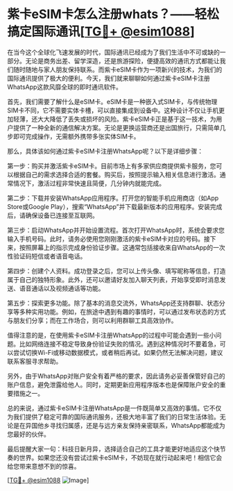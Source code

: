 # 紫卡eSIM卡怎么注册whats？——轻松搞定国际通讯[[TG💪+ @esim1088](https://t.me/s/esim1088)]

在当今这个全球化飞速发展的时代，国际通讯已经成为了我们生活中不可或缺的一部分。无论是商务出差、留学深造，还是旅游探险，便捷高效的通讯方式都能让我们随时随地与家人朋友保持联系。而紫卡eSIM卡作为一项新兴的技术，为我们的国际通讯提供了极大的便利。今天，我们就来聊聊如何通过紫卡eSIM卡注册WhatsApp这款风靡全球的即时通讯软件。

首先，我们需要了解什么是eSIM卡。eSIM卡是一种嵌入式SIM卡，与传统物理SIM卡不同，它不需要实体卡槽，可以直接集成到设备中。这种设计不仅让手机更加轻薄，还大大降低了丢失或损坏的风险。紫卡eSIM卡正是基于这一技术，为用户提供了一种全新的通信解决方案。无论是更换运营商还是出国旅行，只需简单几步即可完成操作，无需额外携带多张实体SIM卡。

那么，具体该如何通过紫卡eSIM卡注册WhatsApp呢？以下是详细步骤：

第一步：购买并激活紫卡eSIM卡。目前市场上有多家供应商提供紫卡服务，您可以根据自己的需求选择合适的套餐。购买后，按照提示输入相关信息进行激活。通常情况下，激活过程非常快速且简便，几分钟内就能完成。

第二步：下载并安装WhatsApp应用程序。打开您的智能手机应用商店（如App Store或Google Play），搜索“WhatsApp”并下载最新版本的应用程序。安装完成后，请确保设备已连接至互联网。

第三步：启动WhatsApp并开始设置流程。首次打开WhatsApp时，系统会要求您输入手机号码。此时，请务必使用您刚刚激活的紫卡eSIM卡对应的号码。接下来，按照屏幕上的指示完成身份验证步骤。这通常包括接收来自WhatsApp的一次性验证码短信或者语音电话。

第四步：创建个人资料。成功登录之后，您可以上传头像、填写昵称等信息，打造属于自己的独特形象。此外，还可以邀请好友加入聊天列表，开始享受即时消息发送、语音通话以及视频通话等功能。

第五步：探索更多功能。除了基本的消息交流外，WhatsApp还支持群聊、状态分享等多种实用功能。例如，在旅途中遇到有趣的事情时，可以通过发布状态的方式与朋友们分享；而在工作场合，则可以利用群聊工具高效协作。

值得注意的是，在使用紫卡eSIM卡注册WhatsApp的过程中可能会遇到一些小问题。比如网络连接不稳定导致身份验证失败的情况。遇到这种情况时不要着急，可以尝试切换Wi-Fi或移动数据模式，或者稍后再试。如果仍然无法解决问题，建议联系客服寻求帮助。

另外，由于WhatsApp对账户安全有着严格的要求，因此请务必妥善保管好自己的账户信息，避免泄露给他人。同时，定期更新应用程序版本也是保障账户安全的重要措施之一。

总的来说，通过紫卡eSIM卡注册WhatsApp是一件既简单又高效的事情。它不仅为我们提供了稳定可靠的国际通讯服务，还极大地丰富了我们的日常生活体验。无论是在异国他乡寻找归属感，还是与远方亲友保持亲密联系，WhatsApp都能成为您最好的伙伴。

最后提醒大家一句：科技日新月异，选择适合自己的工具才能更好地适应这个快节奏的世界。如果您还没有尝试过紫卡eSIM卡，不妨现在就行动起来吧！相信它会给您带来意想不到的惊喜。

[[TG💪+ @esim1088](https://t.me/s/esim1088) ![Image](https://i.postimg.cc/4NQfJmqS/Snipaste-2025-05-13-00-14-12.png)]